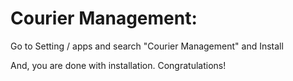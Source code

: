 Courier Management:
=========================================================

Go to Setting / apps and search "Courier Management" and Install

And, you are done with installation. Congratulations!